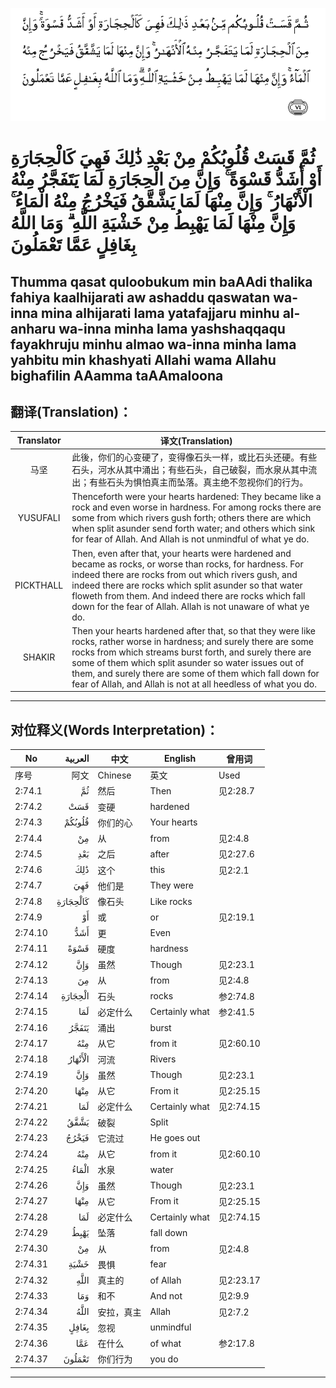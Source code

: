 ![002:074](images/002_074.gif)

#  ثُمَّ قَسَتْ قُلُوبُكُمْ مِنْ بَعْدِ ذَٰلِكَ فَهِيَ كَالْحِجَارَةِ أَوْ أَشَدُّ قَسْوَةً ۚ وَإِنَّ مِنَ الْحِجَارَةِ لَمَا يَتَفَجَّرُ مِنْهُ الْأَنْهَارُ ۚ وَإِنَّ مِنْهَا لَمَا يَشَّقَّقُ فَيَخْرُجُ مِنْهُ الْمَاءُ ۚ وَإِنَّ مِنْهَا لَمَا يَهْبِطُ مِنْ خَشْيَةِ اللَّهِ ۗ وَمَا اللَّهُ بِغَافِلٍ عَمَّا تَعْمَلُونَ 

## Thumma qasat quloobukum min baAAdi thalika fahiya kaalhijarati aw ashaddu qaswatan wa-inna mina alhijarati lama yatafajjaru minhu al-anharu wa-inna minha lama yashshaqqaqu fayakhruju minhu almao wa-inna minha lama yahbitu min khashyati Allahi wama Allahu bighafilin AAamma taAAmaloona

## 翻译(Translation)：

| Translator | 译文(Translation)                                            |
| :--------: | ------------------------------------------------------------ |
|    马坚    | 此後，你们的心变硬了，变得像石头一样，或比石头还硬。有些石头，河水从其中涌出；有些石头，自己破裂，而水泉从其中流出；有些石头为惧怕真主而坠落。真主绝不忽视你们的行为。 |
|  YUSUFALI  | Thenceforth were your hearts hardened: They became like a rock and even worse in hardness. For among rocks there are some from which rivers gush forth; others there are which when split asunder send forth water; and others which sink for fear of Allah. And Allah is not unmindful of what ye do. |
| PICKTHALL  | Then, even after that, your hearts were hardened and became as rocks, or worse than rocks, for hardness. For indeed there are rocks from out which rivers gush, and indeed there are rocks which split asunder so that water floweth from them. And indeed there are rocks which fall down for the fear of Allah. Allah is not unaware of what ye do. |
|   SHAKIR   | Then your hearts hardened after that, so that they were like rocks, rather worse in hardness; and surely there are some rocks from which streams burst forth, and surely there are some of them which split asunder so water issues out of them, and surely there are some of them which fall down for fear of Allah, and Allah is not at all heedless of what you do. |

---

## 对位释义(Words Interpretation)：

| No      |  العربية | 中文       | English        | 曾用词    |
| ------- | -------: | ---------- | -------------- | --------- |
| 序号    |     阿文 | Chinese    | 英文           | Used      |
| 2:74.1  |       ثُمَّ | 然后       | Then           | 见2:28.7  |
| 2:74.2  |      قَسَتْ | 变硬       | hardened       |           |
| 2:74.3  |   قُلُوبُكُمْ | 你们的心   | Your hearts    |           |
| 2:74.4  |       مِنْ | 从         | from           | 见2:4.8   |
| 2:74.5  |      بَعْدِ | 之后       | after          | 见2:27.6  |
| 2:74.6  |      ذَٰلِكَ | 这个       | this           | 见2:2.1   |
| 2:74.7  |      فَهِيَ | 他们是     | They were      |           |
| 2:74.8  | كَالْحِجَارَةِ | 像石头     | Like rocks     |           |
| 2:74.9  |       أَوْ | 或         | or             | 见2:19.1  |
| 2:74.10 |      أَشَدُّ | 更         | Even           |           |
| 2:74.11 |     قَسْوَةً | 硬度       | hardness       |           |
| 2:74.12 |      وَإِنَّ | 虽然       | Though         | 见2:23.1  |
| 2:74.13 |       مِنَ | 从         | from           | 见2:4.8   |
| 2:74.14 |  الْحِجَارَةِ | 石头       | rocks          | 参2:74.8  |
| 2:74.15 |      لَمَا | 必定什么   | Certainly what | 参2:41.5  |
| 2:74.16 |    يَتَفَجَّرُ | 涌出       | burst          |           |
| 2:74.17 |      مِنْهُ | 从它       | from it        | 见2:60.10 |
| 2:74.18 |  الْأَنْهَارُ | 河流       | Rivers         |           |
| 2:74.19 |      وَإِنَّ | 虽然       | Though         | 见2:23.1  |
| 2:74.20 |     مِنْهَا | 从它       | From it        | 见2:25.15 |
| 2:74.21 |      لَمَا | 必定什么   | Certainly what | 见2:74.15 |
| 2:74.22 |     يَشَّقَّقُ | 破裂       | Split          |           |
| 2:74.23 |    فَيَخْرُجُ | 它流过     | He goes out    |           |
| 2:74.24 |      مِنْهُ | 从它       | from it        | 见2:60.10 |
| 2:74.25 |    الْمَاءُ | 水泉       | water          |           |
| 2:74.26 |      وَإِنَّ | 虽然       | Though         | 见2:23.1  |
| 2:74.27 |     مِنْهَا | 从它       | From it        | 见2:25.15 |
| 2:74.28 |      لَمَا | 必定什么   | Certainly what | 见2:74.15 |
| 2:74.29 |     يَهْبِطُ | 坠落       | fall down      |           |
| 2:74.30 |       مِنْ | 从         | from           | 见2:4.8   |
| 2:74.31 |     خَشْيَةِ | 畏惧       | fear           |           |
| 2:74.32 |     اللَّهِ | 真主的     | of Allah       | 见2:23.17 |
| 2:74.33 |      وَمَا | 和不       | And not        | 见2:9.9   |
| 2:74.34 |     اللَّهُ | 安拉，真主 | Allah          | 见2:7.2   |
| 2:74.35 |    بِغَافِلٍ | 忽视       | unmindful      |           |
| 2:74.36 |      عَمَّا | 在什么     | of what        | 参2:17.8  |
| 2:74.37 |   تَعْمَلُونَ | 你们行为   | you do         |           |

---
